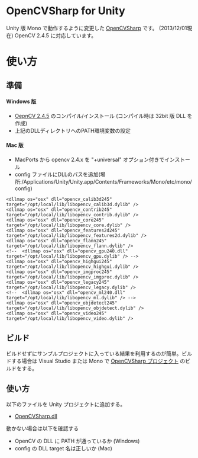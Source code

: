 OpenCVSharp for Unity
===================
Unity 版 Mono で動作するように変更した [OpenCVSharp](https://code.google.com/p/opencvsharp/) です。
(2013/12/01現在) OpenCV 2.4.5 に対応しています。

# 使い方
## 準備
#### Windows 版
 - [OepnCV 2.4.5](http://opencv.org/downloads.html) のコンパイル/インストール (コンパイル時は 32bit 版 DLL を作成)
 - 上記のDLLディレクトリへのPATH環境変数の設定

#### Mac 版
 - MacPorts から opencv 2.4.x を "+universal" オプション付きでインストール
 - config ファイルにDLLのパスを追加(場所:/Applications/Unity/Unity.app/Contents/Frameworks/Mono/etc/mono/config)

```
<dllmap os="osx" dll="opencv_calib3d245" target="/opt/local/lib/libopencv_calib3d.dylib" />
<dllmap os="osx" dll="opencv_contrib245" target="/opt/local/lib/libopencv_contrib.dylib" />
<dllmap os="osx" dll="opencv_core245" target="/opt/local/lib/libopencv_core.dylib" />
<dllmap os="osx" dll="opencv_features2d245" target="/opt/local/lib/libopencv_features2d.dylib" />
<dllmap os="osx" dll="opencv_flann245" target="/opt/local/lib/libopencv_flann.dylib" /> 
<!--  <dllmap os="osx" dll="opencv_gpu240.dll" target="/opt/local/lib/libopencv_gpu.dylib" /> -->
<dllmap os="osx" dll="opencv_highgui245" target="/opt/local/lib/libopencv_highgui.dylib" />
<dllmap os="osx" dll="opencv_imgproc245" target="/opt/local/lib/libopencv_imgproc.dylib" />
<dllmap os="osx" dll="opencv_legacy245" target="/opt/local/lib/libopencv_legacy.dylib" />
<!--  <dllmap os="osx" dll="opencv_ml240.dll" target="/opt/local/lib/libopencv_ml.dylib" /> -->
<dllmap os="osx" dll="opencv_objdetect245" target="/opt/local/lib/libopencv_objdetect.dylib" />
<dllmap os="osx" dll="opencv_video245" target="/opt/local/lib/libopencv_video.dylib" />
```

## ビルド
ビルドせずにサンプルプロジェクトに入っている結果を利用するのが簡単。ビルドする場合は Visual Studio または Mono で [OpenCVSharp プロジェクト](OpencvSharp/OpenCvSharp) のビルドをする。

## 使い方
以下のファイルを Unity プロジェクトに追加する。

 - [OpenCVSharp.dll](Example/Assets/Plugins/)

動かない場合は以下を確認する

 - OpenCV の DLL に PATH が通っているか (Windows)
 - config の DLL target 名は正しいか (Mac)
